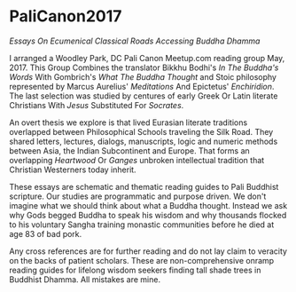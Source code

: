# PaliCanon2017
_Essays On Ecumenical Classical Roads Accessing Buddha Dhamma_

I arranged a Woodley Park, DC Pali Canon Meetup.com reading group May, 2017. This Group Combines the translator Bikkhu Bodhi's _In The Buddha's Words_ With Gombrich's _What The Buddha Thought_ and Stoic philosophy represented by Marcus Aurelius' _Meditations_ And Epictetus' _Enchiridion_. The last selection was studied by centures of early Greek Or Latin literate Christians With _Jesus_ Substituted For _Socrates_.

An overt thesis we explore is that lived Eurasian literate traditions overlapped between Philosophical Schools traveling the Silk Road. They shared letters, lectures, dialogs, manuscripts, logic and numeric methods between Asia, the Indian Subcontinent and Europe. That forms an overlapping _Heartwood_ Or _Ganges_ unbroken intellectual tradition that Christian Westerners today inherit.

These essays are schematic and thematic reading guides to Pali Buddhist scripture. Our studies are programmatic and purpose driven. We don't imagine what we should think about what a Buddha thought. Instead we ask why Gods begged Buddha to speak his wisdom and why thousands flocked to his voluntary Sangha training monastic communities before he died at age 83 of bad pork.

Any cross references are for further reading and do not lay claim to veracity on the backs of patient scholars. These are non-comprehensive onramp reading guides for lifelong wisdom seekers finding tall shade trees in Buddhist Dhamma. All mistakes are mine.
